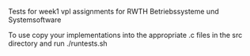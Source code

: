 Tests for week1 vpl assignments for RWTH Betriebssysteme und Systemsoftware

To use copy your implementations into the appropriate .c files in the src directory and run ./runtests.sh
